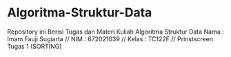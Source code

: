 # Algoritma-Struktur-Data
Repository ini Berisi Tugas dan Materi Kuliah Algoritma Struktur Data
Nama : Imam Fauji Sugiarta // NIM : 672021039 // Kelas : TC122F // Prinstscreen Tugas 1 (SORTING)
